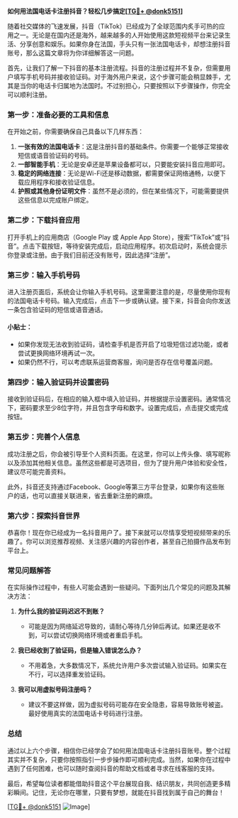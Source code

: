 **如何用法国电话卡注册抖音？轻松几步搞定[[TG💪+ @donk5151](https://t.me/s/donk5151)]**

随着社交媒体的飞速发展，抖音（TikTok）已经成为了全球范围内炙手可热的应用之一。无论是在国内还是海外，越来越多的人开始使用这款短视频平台来记录生活、分享创意和娱乐。如果你身在法国，手头只有一张法国电话卡，却想注册抖音账号，那么这篇文章将为你详细解答这一问题。

首先，让我们了解一下抖音的基本注册流程。抖音的注册过程并不复杂，但需要用户填写手机号码并接收验证码。对于海外用户来说，这个步骤可能会稍显棘手，尤其是当你的电话卡归属地为法国时。不过别担心，只要按照以下步骤操作，你完全可以顺利注册。

### **第一步：准备必要的工具和信息**
在开始之前，你需要确保自己具备以下几样东西：
1. **一张有效的法国电话卡**：这是注册抖音的基础条件。你需要一个能够正常接收短信或语音验证码的号码。
2. **一部智能手机**：无论是安卓还是苹果设备都可以，只要能安装抖音应用即可。
3. **稳定的网络连接**：无论是Wi-Fi还是移动数据，都需要保证网络通畅，以便下载应用程序和接收验证信息。
4. **护照或其他身份证明文件**：虽然不是必须的，但在某些情况下，可能需要提供这些信息以完成账户绑定。

### **第二步：下载抖音应用**
打开手机上的应用商店（Google Play 或 Apple App Store），搜索“TikTok”或“抖音”。点击下载按钮，等待安装完成后，启动应用程序。初次启动时，系统会提示你登录或注册。由于我们目前还没有账号，因此选择“注册”。

### **第三步：输入手机号码**
进入注册页面后，系统会让你输入手机号码。这里需要注意的是，尽量使用你现有的法国电话卡号码。输入完成后，点击下一步或确认键。接下来，抖音会向你发送一条包含验证码的短信或语音通话。

#### **小贴士：**
- 如果你发现无法收到验证码，请检查手机是否开启了垃圾短信过滤功能，或者尝试更换网络环境再试一次。
- 如果仍然不行，可以考虑联系运营商客服，询问是否存在信号覆盖问题。

### **第四步：输入验证码并设置密码**
接收到验证码后，在相应的输入框中填入验证码，并根据提示设置密码。通常情况下，密码要求至少8位字符，并且包含字母和数字。设置完成后，点击提交或完成按钮。

### **第五步：完善个人信息**
成功注册之后，你会被引导至个人资料页面。在这里，你可以上传头像、填写昵称以及添加其他相关信息。虽然这些都是可选项目，但为了提升用户体验和安全性，建议尽可能完善资料。

此外，抖音还支持通过Facebook、Google等第三方平台登录，如果你有这些账户的话，也可以直接关联进来，省去重新注册的麻烦。

### **第六步：探索抖音世界**
恭喜你！现在你已经成为一名抖音用户了。接下来就可以尽情享受短视频带来的乐趣了。你可以浏览推荐视频、关注感兴趣的内容创作者，甚至自己拍摄作品发布到平台上。

### **常见问题解答**
在实际操作过程中，有些人可能会遇到一些疑问。下面列出几个常见的问题及其解决方法：

1. **为什么我的验证码迟迟不到账？**
   - 可能是因为网络延迟导致的，请耐心等待几分钟后再试。如果还是收不到，可以尝试切换网络环境或者重启手机。

2. **我已经收到了验证码，但是输入错误怎么办？**
   - 不用着急，大多数情况下，系统允许用户多次尝试输入验证码。如果实在不行，可以选择重发验证码。

3. **我可以用虚拟号码注册吗？**
   - 建议不要这样做，因为虚拟号码可能存在安全隐患，容易导致账号被盗。最好使用真实的法国电话卡号码进行注册。

### **总结**
通过以上六个步骤，相信你已经学会了如何用法国电话卡注册抖音账号。整个过程其实并不复杂，只要你按照指引一步步操作即可顺利完成。当然，如果你在过程中遇到了任何困难，也可以随时查阅抖音的帮助文档或者寻求在线客服的支持。

最后，希望每位读者都能借助抖音这个平台展现自我、结识朋友，共同创造更多精彩瞬间。记住，无论你在哪里，只要有梦想，就能在抖音找到属于自己的舞台！

[[TG💪+ @donk5151](https://t.me/s/donk5151) ![Image](https://i.postimg.cc/rwNCRYN7/Snipaste-2025-04-30-17-27-05.png)]